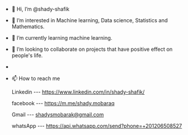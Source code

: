 - 👋 Hi, I’m @shady-shafik
- 👀 I’m interested in Machine learning, Data science, Statistics and Mathematics.
- 🌱 I’m currently learning machine learning.
- 💞️ I’m looking to collaborate on projects that have positive effect on people's life.
- 
- 📫 How to reach me 

  Linkedin  ---   https://www.linkedin.com/in/shady-shafik/
  
  facebook  ---  https://m.me/shady.mobaraq
  
  Gmail     ---  shadysmobarak@gmail.com

  whatsApp ---   https://api.whatsapp.com/send?phone=+201206508527
  
  

<!---
shady-shafik/shady-shafik is a ✨ special ✨ repository because its `README.md` (this file) appears on your GitHub profile.
You can click the Preview link to take a look at your changes.
--->
